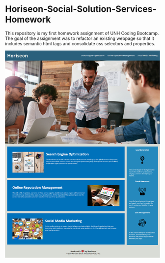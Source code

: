 # Horiseon-Social-Solution-Services-Homework

This repository is my first homework assignment of UNH Coding Bootcamp.
The goal of the assignment was to refactor an existing webpage so that it includes semantic html tags and consolidate css selectors and properties.

![screenshot](https://raw.githubusercontent.com/thetiiiim/Horiseon-Social-Solution-Services-Homework/main/assets/images/screenshot.png)
